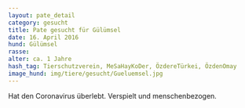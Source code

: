 ```yaml
---
layout: pate_detail
category: gesucht
title: Pate gesucht für Gülümsel
date: 16. April 2016
hund: Gülümsel
rasse:
alter: ca. 1 Jahre
hash_tag: Tierschutzverein, MeSaHayKoDer, ÖzdereTürkei, ÖzdenOmay
image_hund: img/tiere/gesucht/Gueluemsel.jpg
---
```


Hat den Coronavirus überlebt. Verspielt und menschenbezogen.
